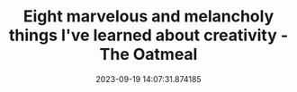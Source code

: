 ---
date: 2023-09-19 14:07:31.874185
link:
  source: web
  source_url: https://roytang.net
  text: Eight marvelous and melancholy things I've learned about creativity - The
    Oatmeal
  url: https://theoatmeal.com/comics/creativity_things
source: web
syndicated:
- type: mastodon
  url: https://indieweb.social/users/roytang/statuses/111092200431637406
tags:
- creativity
title: Eight marvelous and melancholy things I've learned about creativity - The Oatmeal
---